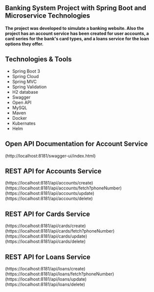 ## Banking System Project with Spring Boot and Microservice Technologies

#### The project was developed to simulate a banking website. Also the project has an account service has been created for user accounts, a card series for the bank's card types, and a loans service for the loan options they offer.

## Technologies & Tools
- Spring Boot 3
- Spring Cloud
- Spring MVC
- Spring Validation
- H2 database
- Swagger
- Open API
- MySQL
- Maven
- Docker
- Kubernates
- Helm

## Open API Documentation for Account Service 
(http://localhost:8181/swagger-ui/index.html)

## REST API for Accounts Service
(https://localhost:8181/api/accounts/create)
(https://localhost:8181/api/accounts/fetch?phoneNumber)
(https://localhost:8181/api/accounts/update)
(https://localhost:8181/api/accounts/delete)

## REST API for Cards Service
(https://localhost:8181/api/cards/create)
(https://localhost:8181/api/cards/fetch?phoneNumber)
(https://localhost:8181/api/cards/update)
(https://localhost:8181/api/cards/delete)

## REST API for Loans Service
(https://localhost:8181/api/loans/create)
(https://localhost:8181/api/loans/fetch?phoneNumber)
(https://localhost:8181/api/loans/update)
(https://localhost:8181/api/loans/delete)

